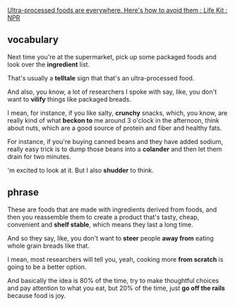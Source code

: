 [Ultra-processed foods are everywhere. Here's how to avoid them : Life Kit : NPR](https://www.npr.org/transcripts/1182417634)
## vocabulary
Next time you're at the supermarket, pick up some packaged foods and look over the **ingredient** list.

That's usually a **telltale** sign that that's an ultra-processed food.

And also, you know, a lot of researchers I spoke with say, like, you don't want to **vilify** things like packaged breads.

I mean, for instance, if you like salty, **crunchy** snacks, which, you know, are really kind of what **beckon to** me around 3 o'clock in the afternoon, think about nuts, which are a good source of protein and fiber and healthy fats.

For instance, if you're buying canned beans and they have added sodium, really easy trick is to dump those beans into a **colander** and then let them drain for two minutes.

'm excited to look at it. But I also **shudder** to think.
## phrase
These are foods that are made with ingredients derived from foods, and then you reassemble them to create a product that's tasty, cheap, convenient and **shelf stable**, which means they last a long time.

And so they say, like, you don't want to **steer** people **away from** eating whole grain breads like that.

I mean, most researchers will tell you, yeah, cooking more **from scratch** is going to be a better option.

And basically the idea is 80% of the time, try to make thoughtful choices and pay attention to what you eat, but 20% of the time, just **go off the rails** because food is joy.